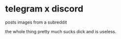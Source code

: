 # telegram x discord
posts images from a subreddit

the whole thing pretty much sucks dick and is useless.
